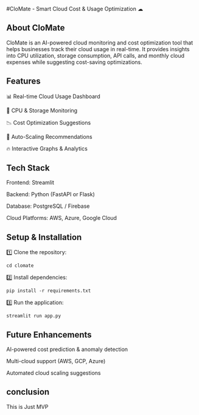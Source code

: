 #CloMate - Smart Cloud Cost & Usage Optimization ☁

## About CloMate

CloMate is an AI-powered cloud monitoring and cost optimization tool that helps businesses track their cloud usage in real-time. It provides insights into CPU utilization, storage consumption, API calls, and monthly cloud expenses while suggesting cost-saving optimizations.

## Features

📊 Real-time Cloud Usage Dashboard

💾 CPU & Storage Monitoring

📉 Cost Optimization Suggestions

🔄 Auto-Scaling Recommendations

🔥 Interactive Graphs & Analytics


## Tech Stack

Frontend: Streamlit

Backend: Python (FastAPI or Flask)

Database: PostgreSQL / Firebase

Cloud Platforms: AWS, Azure, Google Cloud


## Setup & Installation

1️⃣ Clone the repository:

``` git clone https://github.com/yourusername/clomate.git
cd clomate
```

2️⃣ Install dependencies:
```
pip install -r requirements.txt
```

3️⃣ Run the application:

```
streamlit run app.py
```

## Future Enhancements

AI-powered cost prediction & anomaly detection

Multi-cloud support (AWS, GCP, Azure)

Automated cloud scaling suggestions

## conclusion

This is Just MVP
